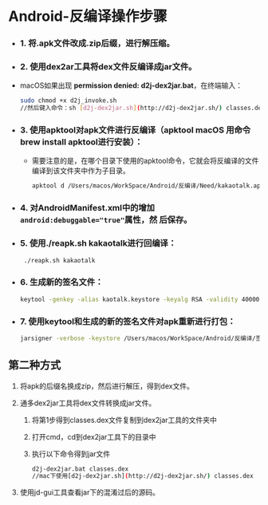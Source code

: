 # Android-反编译操作步骤

- ### 1. 将.apk文件改成.zip后缀，进行解压缩。

- ### 2. 使用dex2ar工具将dex文件反编译成jar文件。

- macOS如果出现 **permission denied: d2j-dex2jar.bat**，在终端输入：
  
    ```bash
    sudo chmod +x d2j_invoke.sh
    //然后键入命令：sh [d2j-dex2jar.sh](http://d2j-dex2jar.sh/) classes.dex进行反编译操作。
    ```
    
- ### 3. 使用apktool对apk文件进行反编译（apktool macOS 用命令brew install apktool进行安装）：

  - 需要注意的是，在哪个目录下使用的apktool命令，它就会将反编译的文件编译到该文件夹中作为子目录。

      ```bash
      apktool d /Users/macos/WorkSpace/Android/反编译/Need/kakaotalk.apk
      ```
  
- ### 4. 对AndroidManifest.xml中的增加`android:debuggable="true"`属性，然 后保存。

- ### 5. 使用./reapk.sh kakaotalk进行回编译：

  ```bash
   ./reapk.sh kakaotalk
  ```

- ### 6. 生成新的签名文件：

  ```bash
  keytool -genkey -alias kaotalk.keystore -keyalg RSA -validity 40000 -keystore /Users/macos/WorkSpace/Android/反编译/签名文件/kaotalk/kaotalk.keystore
  ```

- ### 7. 使用keytool和生成的新的签名文件对apk重新进行打包：

  ```bash
  jarsigner -verbose -keystore /Users/macos/WorkSpace/Android/反编译/签名文件/kaotalk/kaotalk.keystore -signedjar _signed.apk Decompile.apk /Users/macos/WorkSpace/Android/反编译/签名文件/kaotalk/kaotalk.keystore
  ```

## 第二种方式

1. 将apk的后缀名换成zip，然后进行解压，得到dex文件。
2. 通多dex2jar工具将dex文件转换成jar文件。
    1. 将第1步得到classes.dex文件复制到dex2jar工具的文件夹中
    2. 打开cmd，cd到dex2jar工具下的目录中
    3. 执行以下命令得到jar文件
       
        ```bash
        d2j-dex2jar.bat classes.dex
        //mac下使用[d2j-dex2jar.sh](http://d2j-dex2jar.sh/) classes.dex
        ```
    
3. 使用jd-gui工具查看jar下的混淆过后的源码。
